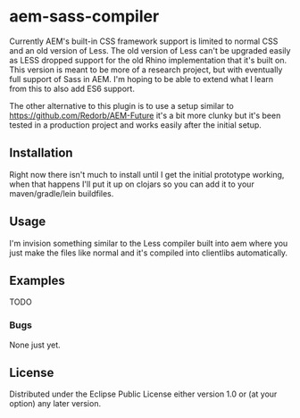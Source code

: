 # aem-sass-compiler

Currently AEM's built-in CSS framework support is limited to normal CSS and an old version of Less. The old version of Less can't be upgraded easily as LESS dropped support for the old Rhino implementation that it's built on. This version is meant to be more of a research project, but with eventually full support of Sass in AEM. I'm hoping to be able to extend what I learn from this to also add ES6 support.

The other alternative to this plugin is to use a setup similar to https://github.com/Redorb/AEM-Future it's a bit more clunky but it's been tested in a production project and works easily after the initial setup.

## Installation

Right now there isn't much to install until I get the initial prototype working, when that happens I'll put it up on clojars so you can add it to your maven/gradle/lein buildfiles.

## Usage

I'm invision something similar to the Less compiler built into aem where you just make the files like normal and it's compiled into clientlibs automatically.


## Examples

TODO

### Bugs

None just yet.


## License

Distributed under the Eclipse Public License either version 1.0 or (at
your option) any later version.
